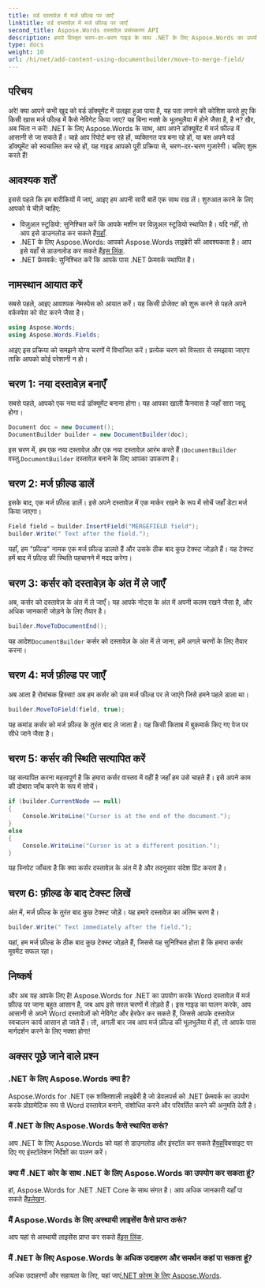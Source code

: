 ```yaml
---
title: वर्ड दस्तावेज़ में मर्ज फ़ील्ड पर जाएँ
linktitle: वर्ड दस्तावेज़ में मर्ज फ़ील्ड पर जाएँ
second_title: Aspose.Words दस्तावेज़ प्रसंस्करण API
description: हमारे विस्तृत चरण-दर-चरण गाइड के साथ .NET के लिए Aspose.Words का उपयोग करके Word दस्तावेज़ में मर्ज फ़ील्ड में जाने का तरीका जानें। .NET डेवलपर्स के लिए बिल्कुल सही।
type: docs
weight: 10
url: /hi/net/add-content-using-documentbuilder/move-to-merge-field/
---
```

## परिचय

अरे! क्या आपने कभी खुद को वर्ड डॉक्यूमेंट में उलझा हुआ पाया है, यह पता लगाने की कोशिश करते हुए कि किसी खास मर्ज फील्ड में कैसे नेविगेट किया जाए? यह बिना नक्शे के भूलभुलैया में होने जैसा है, है न? खैर, अब चिंता न करें! .NET के लिए Aspose.Words के साथ, आप अपने डॉक्यूमेंट में मर्ज फील्ड में आसानी से जा सकते हैं। चाहे आप रिपोर्ट बना रहे हों, व्यक्तिगत पत्र बना रहे हों, या बस अपने वर्ड डॉक्यूमेंट को स्वचालित कर रहे हों, यह गाइड आपको पूरी प्रक्रिया से, चरण-दर-चरण गुजारेगी। चलिए शुरू करते हैं!

## आवश्यक शर्तें

इससे पहले कि हम बारीकियों में जाएं, आइए हम अपनी सारी बातें एक साथ रख लें। शुरुआत करने के लिए आपको ये चीज़ें चाहिए:

-  विज़ुअल स्टूडियो: सुनिश्चित करें कि आपके मशीन पर विज़ुअल स्टूडियो स्थापित है। यदि नहीं, तो आप इसे डाउनलोड कर सकते हैं[यहाँ](https://visualstudio.microsoft.com/).
-  .NET के लिए Aspose.Words: आपको Aspose.Words लाइब्रेरी की आवश्यकता है। आप इसे यहाँ से डाउनलोड कर सकते हैं[इस लिंक](https://releases.aspose.com/words/net/).
- .NET फ्रेमवर्क: सुनिश्चित करें कि आपके पास .NET फ्रेमवर्क स्थापित है।

## नामस्थान आयात करें

सबसे पहले, आइए आवश्यक नेमस्पेस को आयात करें। यह किसी प्रोजेक्ट को शुरू करने से पहले अपने वर्कस्पेस को सेट करने जैसा है।

```csharp
using Aspose.Words;
using Aspose.Words.Fields;
```

आइए इस प्रक्रिया को समझने योग्य चरणों में विभाजित करें। प्रत्येक चरण को विस्तार से समझाया जाएगा ताकि आपको कोई परेशानी न हो।

## चरण 1: नया दस्तावेज़ बनाएँ

सबसे पहले, आपको एक नया वर्ड डॉक्यूमेंट बनाना होगा। यह आपका खाली कैनवास है जहाँ सारा जादू होगा।

```csharp
Document doc = new Document();
DocumentBuilder builder = new DocumentBuilder(doc);
```

 इस चरण में, हम एक नया दस्तावेज़ और एक नया दस्तावेज़ आरंभ करते हैं।`DocumentBuilder` वस्तु.`DocumentBuilder` दस्तावेज़ बनाने के लिए आपका उपकरण है।

## चरण 2: मर्ज फ़ील्ड डालें

इसके बाद, एक मर्ज फ़ील्ड डालें। इसे अपने दस्तावेज़ में एक मार्कर रखने के रूप में सोचें जहाँ डेटा मर्ज किया जाएगा।

```csharp
Field field = builder.InsertField("MERGEFIELD field");
builder.Write(" Text after the field.");
```

यहाँ, हम "फ़ील्ड" नामक एक मर्ज फ़ील्ड डालते हैं और उसके ठीक बाद कुछ टेक्स्ट जोड़ते हैं। यह टेक्स्ट हमें बाद में फ़ील्ड की स्थिति पहचानने में मदद करेगा।

## चरण 3: कर्सर को दस्तावेज़ के अंत में ले जाएँ

अब, कर्सर को दस्तावेज़ के अंत में ले जाएँ। यह आपके नोट्स के अंत में अपनी कलम रखने जैसा है, और अधिक जानकारी जोड़ने के लिए तैयार है।

```csharp
builder.MoveToDocumentEnd();
```

 यह आदेश`DocumentBuilder` कर्सर को दस्तावेज़ के अंत में ले जाना, हमें अगले चरणों के लिए तैयार करना।

## चरण 4: मर्ज फ़ील्ड पर जाएँ

अब आता है रोमांचक हिस्सा! अब हम कर्सर को उस मर्ज फील्ड पर ले जाएंगे जिसे हमने पहले डाला था।

```csharp
builder.MoveToField(field, true);
```

यह कमांड कर्सर को मर्ज फ़ील्ड के तुरंत बाद ले जाता है। यह किसी किताब में बुकमार्क किए गए पेज पर सीधे जाने जैसा है।

## चरण 5: कर्सर की स्थिति सत्यापित करें

यह सत्यापित करना महत्वपूर्ण है कि हमारा कर्सर वास्तव में वहीं है जहाँ हम उसे चाहते हैं। इसे अपने काम की दोबारा जाँच करने के रूप में सोचें।

```csharp
if (builder.CurrentNode == null)
{
    Console.WriteLine("Cursor is at the end of the document.");
}
else
{
    Console.WriteLine("Cursor is at a different position.");
}
```

यह स्निपेट जाँचता है कि क्या कर्सर दस्तावेज़ के अंत में है और तदनुसार संदेश प्रिंट करता है।

## चरण 6: फ़ील्ड के बाद टेक्स्ट लिखें

अंत में, मर्ज फ़ील्ड के तुरंत बाद कुछ टेक्स्ट जोड़ें। यह हमारे दस्तावेज़ का अंतिम चरण है।

```csharp
builder.Write(" Text immediately after the field.");
```

यहां, हम मर्ज फ़ील्ड के ठीक बाद कुछ टेक्स्ट जोड़ते हैं, जिससे यह सुनिश्चित होता है कि हमारा कर्सर मूवमेंट सफल रहा।

## निष्कर्ष

और अब यह आपके लिए है! Aspose.Words for .NET का उपयोग करके Word दस्तावेज़ में मर्ज फ़ील्ड पर जाना बहुत आसान है, जब आप इसे सरल चरणों में तोड़ते हैं। इस गाइड का पालन करके, आप आसानी से अपने Word दस्तावेज़ों को नेविगेट और हेरफेर कर सकते हैं, जिससे आपके दस्तावेज़ स्वचालन कार्य आसान हो जाते हैं। तो, अगली बार जब आप मर्ज फ़ील्ड की भूलभुलैया में हों, तो आपके पास मार्गदर्शन करने के लिए नक्शा होगा!

## अक्सर पूछे जाने वाले प्रश्न

### .NET के लिए Aspose.Words क्या है?
Aspose.Words for .NET एक शक्तिशाली लाइब्रेरी है जो डेवलपर्स को .NET फ्रेमवर्क का उपयोग करके प्रोग्रामेटिक रूप से Word दस्तावेज़ बनाने, संशोधित करने और परिवर्तित करने की अनुमति देती है।

### मैं .NET के लिए Aspose.Words कैसे स्थापित करूं?
 आप .NET के लिए Aspose.Words को यहां से डाउनलोड और इंस्टॉल कर सकते हैं[यहाँ](https://releases.aspose.com/words/net/)वेबसाइट पर दिए गए इंस्टॉलेशन निर्देशों का पालन करें।

### क्या मैं .NET कोर के साथ .NET के लिए Aspose.Words का उपयोग कर सकता हूं?
 हां, Aspose.Words for .NET .NET Core के साथ संगत है। आप अधिक जानकारी यहाँ पा सकते हैं[प्रलेखन](https://reference.aspose.com/words/net/).

### मैं Aspose.Words के लिए अस्थायी लाइसेंस कैसे प्राप्त करूं?
 आप यहां से अस्थायी लाइसेंस प्राप्त कर सकते हैं[इस लिंक](https://purchase.aspose.com/temporary-license/).

### मैं .NET के लिए Aspose.Words के अधिक उदाहरण और समर्थन कहां पा सकता हूं?
 अधिक उदाहरणों और सहायता के लिए, यहां जाएं[.NET फ़ोरम के लिए Aspose.Words](https://forum.aspose.com/c/words/8).